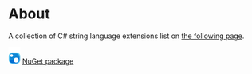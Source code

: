 # About 

A collection of C# string language extensions list on [the following page](https://github.com/karenpayneoregon/KP-String-Extensions-core5/blob/master/Extensions.md).

![img](nuget_small.png) [NuGet package](https://www.nuget.org/packages/KP.StringLanguageExtensions/1.0.0)